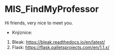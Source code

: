 # MIS_FindMyProfessor

Hi friends, very nice to meet you.

- Knjiznice:
1. Bleak: https://bleak.readthedocs.io/en/latest/
2. Flask: https://flask.palletsprojects.com/en/1.1.x/
